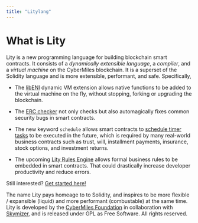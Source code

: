```yaml
---
title: "Litylang"
---
```


# What is Lity

Lity is a new programming language for building blockchain smart contracts. It consists of a *dynamically extensible language*, a *compiler*, and a *virtual machine* on the CyberMiles blockchain. It is a superset of the Solidity language and is more extensible, performant, and safe. Specifically,

* The [libENI](https://www.litylang.org/performance/) dynamic VM extension allows native functions to be added to the virtual machine on the fly, without stopping, forking or upgrading the blockchain. 

* The [ERC checker](https://www.litylang.org/security/#erc-checker) not only checks but also automagically fixes common security bugs in smart contracts.

* The new keyword `schedule` allows smart contracts to [schedule timer tasks](https://www.litylang.org/scheduler/) to be executed in the future, which is required by many real-world business contracts such as trust, will, installment payments, insurance, stock options, and investment returns.

* The upcoming [Lity Rules Engine](https://www.litylang.org/business_rules/) allows formal business rules to be embedded in smart contracts. That could drastically increase developer productivity and reduce errors.

Still interested? [Get started here!](https://www.litylang.org/getting_started/)

The name Lity pays homeage to to Solidity, and inspires to be more flexible / expansible (liquid) and more performant (combustable) at the same time. Lity is developed by the [CyberMiles Foundation](https://www.cybermiles.io/) in collaboration with [Skymizer](https://skymizer.com/), and is released under GPL as Free Software. All rights reserved.

